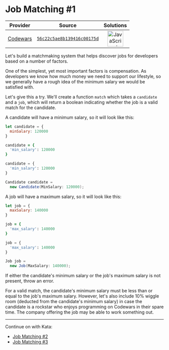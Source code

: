[_metadata_:generated]: - "true"

# Job Matching #1

<!-- INFO TABLE BEGIN -->

| Provider                                        | Source                                                                               | Solutions                                                                                                                                                    |
| :---------------------------------------------: | :----------------------------------------------------------------------------------: | :----------------------------------------------------------------------------------------------------------------------------------------------------------: |
| [Codewars](../../../docs/providers/Codewars.md) | [`56c22c5ae8b139416c00175d`](https://www.codewars.com/kata/56c22c5ae8b139416c00175d) | [<img src="https://res.cloudinary.com/rascaltwo/image/upload/v1631924076/javascript_ehszr7.svg" alt="JavaScript" title="JavaScript" width="50" />](solve.js) |

<!-- INFO TABLE END -->

Let's build a matchmaking system that helps discover jobs for developers based on a number of factors.

One of the simplest, yet most important factors is compensation. As developers we know how much money we need to support our lifestyle, so we generally have a rough idea of the minimum salary we would be satisfied with. 

Let's give this a try. We'll create a function `match` which takes a `candidate` and a `job`, which will return a boolean indicating whether the job is a valid match for the candidate. 

A candidate will have a minimum salary, so it will look like this:

```javascript
let candidate = {
  minSalary: 120000
}
```
```ruby
candidate = {
  'min_salary': 120000
}
```
```python
candidate = {
  'min_salary': 120000
}
```
```csharp
Candidate candidate = 
  new Candidate(MinSalary: 120000);
```

A job will have a maximum salary, so it will look like this: 

```javascript 
let job = {
  maxSalary: 140000
}
```
```ruby
job = { 
  'max_salary': 140000
}
```
```python
job = {
  'max_salary': 140000
}
```
```csharp
Job job = 
  new Job(MaxSalary: 140000);
```

If either the candidate's minimum salary or the job's maximum salary is not present, throw an error. 

For a valid match, the candidate's minimum salary must be less than or equal to the job's maximum salary. However, let's also include 10% wiggle room (deducted from the candidate's minimum salary) in case the candidate is a rockstar who enjoys programming on Codewars in their spare time. The company offering the job may be able to work something out. 

---

Continue on with Kata:

- [Job Matching #2][3]
- [Job Matching #3][2]

[3]:https://www.codewars.com/kata/56c2578be8b139bd5c001bd8
[2]:https://www.codewars.com/kata/56c2a067585d9ac8280003c9
